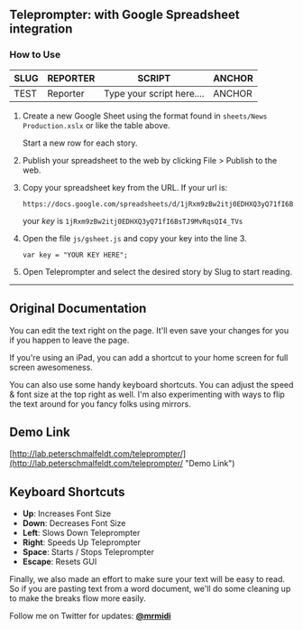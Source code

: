## Teleprompter: with Google Spreadsheet integration

### How to Use

|SLUG|REPORTER|SCRIPT|ANCHOR|
|-----|-----|------|------|
|TEST|Reporter|Type your script here....|ANCHOR|

1. Create a new Google Sheet using the format found in `sheets/News Production.xslx` or like the table above.

     Start a new row for each story.

2. Publish your spreadsheet to the web by clicking File > Publish to the web. 

3. Copy your spreadsheet key from the URL. If your url is:
     ```
     https://docs.google.com/spreadsheets/d/1jRxm9zBw2itj0EDHXQ3yQ71fI6BsTJ9MvRqsQI4_TVs/edit#gid=0
     ```
     your *key* is `1jRxm9zBw2itj0EDHXQ3yQ71fI6BsTJ9MvRqsQI4_TVs`

4. Open the file `js/gsheet.js` and copy your key into the line 3.
     ```
     var key = "YOUR KEY HERE";
     ```
5. Open Teleprompter and select the desired story by Slug to start reading.

---
## Original Documentation
You can edit the text right on the page. It'll even save your changes for you if you happen to leave the page.

If you're using an iPad, you can add a shortcut to your home screen for full screen awesomeness.

You can also use some handy keyboard shortcuts. You can adjust the speed & font size at the top right as well. I'm also experimenting with ways to flip the text around for you fancy folks using mirrors.

## Demo Link ##
[http://lab.peterschmalfeldt.com/teleprompter/](http://lab.peterschmalfeldt.com/teleprompter/ "Demo Link")

## Keyboard Shortcuts ##

- **Up**: Increases Font Size
- **Down**: Decreases Font Size
- **Left**: Slows Down Teleprompter
- **Right**: Speeds Up Teleprompter
- **Space**: Starts / Stops Teleprompter
- **Escape**: Resets GUI

Finally, we also made an effort to make sure your text will be easy to read.   So if you are pasting text from a word document, we'll do some cleaning up to make the breaks flow more easily.

Follow me on Twitter for updates: **[@mrmidi](http://twitter.com/mrmidi "Follow @mrmidi on Twitter")**
